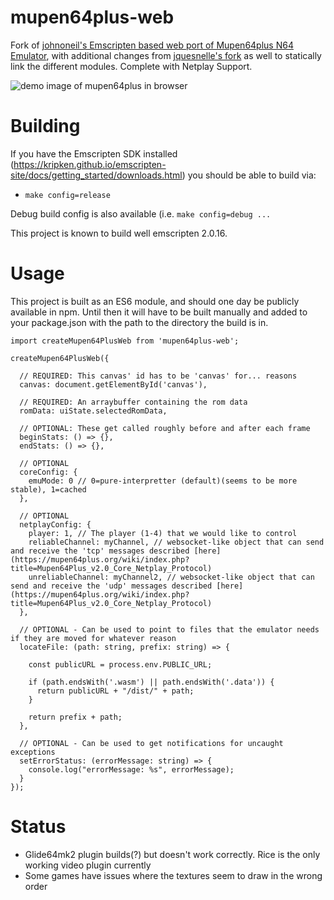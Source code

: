 # mupen64plus-web
Fork of [johnoneil's Emscripten based web port of Mupen64plus N64 Emulator](https://github.com/johnoneil/mupen64plus-web), with additional changes from [jquesnelle's fork](https://github.com/jquesnelle/mupen64plus-ui-console/tree/emscripten) as well to statically link the different modules. Complete with Netplay Support.

![demo image of mupen64plus in browser](https://raw.githubusercontent.com/johnoneil/mupen64plus-web/master/img/Screenshot%20from%202015-12-19%2016%3A02%3A03.png)

# Building
If you have the Emscripten SDK installed (https://kripken.github.io/emscripten-site/docs/getting_started/downloads.html) you should be able to build via:
* ```make config=release```

Debug build config is also available (i.e. ```make config=debug ...```

This project is known to build well emscripten 2.0.16.

# Usage

This project is built as an ES6 module, and should one day be publicly available in npm. Until then it will have to be built manually and added to your package.json with the path to the directory the build is in.

```
import createMupen64PlusWeb from 'mupen64plus-web';

createMupen64PlusWeb({

  // REQUIRED: This canvas' id has to be 'canvas' for... reasons
  canvas: document.getElementById('canvas'),

  // REQUIRED: An arraybuffer containing the rom data
  romData: uiState.selectedRomData,

  // OPTIONAL: These get called roughly before and after each frame
  beginStats: () => {},
  endStats: () => {},

  // OPTIONAL
  coreConfig: {
    emuMode: 0 // 0=pure-interpretter (default)(seems to be more stable), 1=cached
  },

  // OPTIONAL
  netplayConfig: {
    player: 1, // The player (1-4) that we would like to control
    reliableChannel: myChannel, // websocket-like object that can send and receive the 'tcp' messages described [here](https://mupen64plus.org/wiki/index.php?title=Mupen64Plus_v2.0_Core_Netplay_Protocol)
    unreliableChannel: myChannel2, // websocket-like object that can send and receive the 'udp' messages described [here](https://mupen64plus.org/wiki/index.php?title=Mupen64Plus_v2.0_Core_Netplay_Protocol)
  },

  // OPTIONAL - Can be used to point to files that the emulator needs if they are moved for whatever reason
  locateFile: (path: string, prefix: string) => {

    const publicURL = process.env.PUBLIC_URL;

    if (path.endsWith('.wasm') || path.endsWith('.data')) {
      return publicURL + "/dist/" + path;
    }

    return prefix + path;
  },

  // OPTIONAL - Can be used to get notifications for uncaught exceptions
  setErrorStatus: (errorMessage: string) => {
    console.log("errorMessage: %s", errorMessage);
  }
});

```



# Status
* Glide64mk2 plugin builds(?) but doesn't work correctly. Rice is the only working video plugin currently
* Some games have issues where the textures seem to draw in the wrong order

